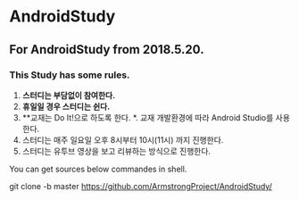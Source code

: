# AndroidStudy
## For AndroidStudy from 2018.5.20.
### This Study has some rules.

1. **스터디는 부담없이 참여한다.**
1. **휴일일 경우 스터디는 쉰다.**
1. **교재는 Do It!으로 하도록 한다.
    *. 교재 개발환경에 따라 Android Studio를 사용한다.
1. 스터디는 매주 일요일 오후 8시부터 10시(11시) 까지 진행한다.
1. 스터디는 유투브 영상을 보고 리뷰하는 방식으로 진행한다.

You can get sources below commandes in shell.

git clone -b master https://github.com/ArmstrongProject/AndroidStudy/
